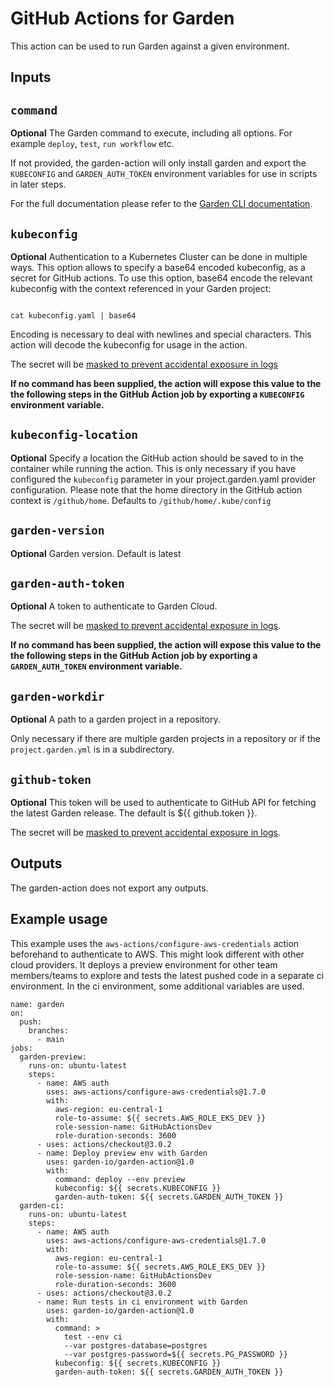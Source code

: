 # GitHub Actions for Garden

This action can be used to run Garden against a given environment.

## Inputs

## `command`

**Optional** The Garden command to execute, including all options. For example `deploy`, `test`, `run workflow` etc.

If not provided, the garden-action will only install garden and export the `KUBECONFIG` and `GARDEN_AUTH_TOKEN` environment variables for use in scripts in later steps.

For the full documentation please refer to the [Garden CLI documentation](https://docs.garden.io/reference/commands).

## `kubeconfig`

**Optional** Authentication to a Kubernetes Cluster can be done in multiple ways. This option allows to specify a base64 encoded kubeconfig, as a secret for GitHub actions. To use this option, base64 encode the relevant kubeconfig with the context referenced in your Garden project:

```

cat kubeconfig.yaml | base64

```

Encoding is necessary to deal with newlines and special characters. This action will decode the kubeconfig for usage in the action.

The secret will be [masked to prevent accidental exposure in logs](https://docs.github.com/en/actions/using-workflows/workflow-commands-for-github-actions#masking-a-value-in-log)

**If no command has been supplied, the action will expose this value to the the following steps in the GitHub Action job by exporting a `KUBECONFIG` environment variable.**

## `kubeconfig-location`

**Optional** Specify a location the GitHub action should be saved to in the container while running the action. This is only necessary if you have configured the `kubeconfig` parameter in your project.garden.yaml provider configuration. Please note that the home directory in the GitHub action context is `/github/home`.
Defaults to `/github/home/.kube/config`

## `garden-version`

**Optional** Garden version. Default is latest

## `garden-auth-token`

**Optional** A token to authenticate to Garden Cloud.

The secret will be [masked to prevent accidental exposure in logs](https://docs.github.com/en/actions/using-workflows/workflow-commands-for-github-actions#masking-a-value-in-log).

**If no command has been supplied, the action will expose this value to the the following steps in the GitHub Action job by exporting a `GARDEN_AUTH_TOKEN` environment variable.**

## `garden-workdir`

**Optional** A path to a garden project in a repository.

Only necessary if there are multiple garden projects in a repository or if the `project.garden.yml` is in a subdirectory.

## `github-token`

**Optional** This token will be used to authenticate to GitHub API for fetching the latest Garden release. The default is ${{ github.token }}.

The secret will be [masked to prevent accidental exposure in logs](https://docs.github.com/en/actions/using-workflows/workflow-commands-for-github-actions#masking-a-value-in-log).


## Outputs

The garden-action does not export any outputs.

## Example usage

This example uses the `aws-actions/configure-aws-credentials` action beforehand to authenticate to AWS. This might look different with other cloud providers.
It deploys a preview environment for other team members/teams to explore and tests the latest pushed code in a separate ci environment. In the ci environment, some additional variables are used.

```
name: garden
on:
  push:
    branches:
      - main
jobs:
  garden-preview:
    runs-on: ubuntu-latest
    steps:
      - name: AWS auth
        uses: aws-actions/configure-aws-credentials@1.7.0
        with:
          aws-region: eu-central-1
          role-to-assume: ${{ secrets.AWS_ROLE_EKS_DEV }}
          role-session-name: GitHubActionsDev
          role-duration-seconds: 3600
      - uses: actions/checkout@3.0.2
      - name: Deploy preview env with Garden
        uses: garden-io/garden-action@1.0
        with:
          command: deploy --env preview
          kubeconfig: ${{ secrets.KUBECONFIG }}
          garden-auth-token: ${{ secrets.GARDEN_AUTH_TOKEN }}
  garden-ci:
    runs-on: ubuntu-latest
    steps:
      - name: AWS auth
        uses: aws-actions/configure-aws-credentials@1.7.0
        with:
          aws-region: eu-central-1
          role-to-assume: ${{ secrets.AWS_ROLE_EKS_DEV }}
          role-session-name: GitHubActionsDev
          role-duration-seconds: 3600
      - uses: actions/checkout@3.0.2
      - name: Run tests in ci environment with Garden
        uses: garden-io/garden-action@1.0
        with:
          command: >
            test --env ci
            --var postgres-database=postgres
            --var postgres-password=${{ secrets.PG_PASSWORD }}
          kubeconfig: ${{ secrets.KUBECONFIG }}
          garden-auth-token: ${{ secrets.GARDEN_AUTH_TOKEN }}
```
